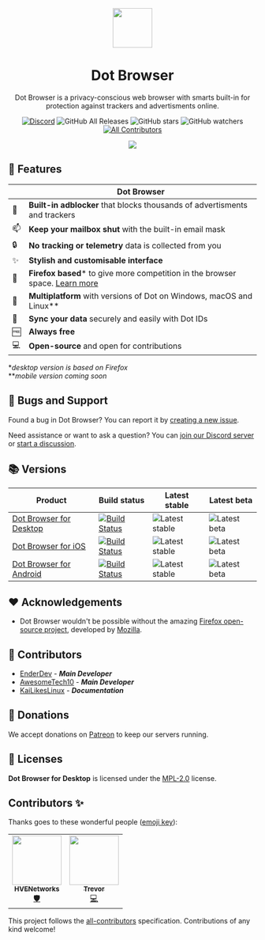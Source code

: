 <div align="center">
<img src="https://raw.githubusercontent.com/dothq/browser-ff/master/browser/branding/dot/default64.png" height="80" length="80">

# Dot Browser
Dot Browser is a privacy-conscious web browser with smarts built-in for protection against trackers and advertisments online.

[![Discord](https://discordapp.com/api/guilds/525056817399726102/widget.png?style=shield)](https://invite.gg/dot)
![GitHub All Releases](https://img.shields.io/github/downloads/dothq/browser/total?color=black) ![GitHub stars](https://img.shields.io/github/stars/dothq/browser?style=social) ![GitHub watchers](https://img.shields.io/github/watchers/dothq/browser?style=social) <!-- ALL-CONTRIBUTORS-BADGE:START - Do not remove or modify this section -->[![All Contributors](https://img.shields.io/badge/all_contributors-3-orange.svg?style=flat-square)](#contributors-)
<!-- ALL-CONTRIBUTORS-BADGE:END -->

<img src="https://dothq.co/static/landing-showcase-0a396cdd550cc2515aa0925f4aa01f31.png" />

</div>

## 🚀 Features

|  | Dot Browser |
| - | ------------ |
| 🚫 | **Built-in adblocker** that blocks thousands of advertisments and trackers |
| 📫 | **Keep your mailbox shut** with the built-in email mask |
| 🔒 | **No tracking or telemetry** data is collected from you |
| ✨ | **Stylish and customisable interface** |
| 🦊 | **Firefox based*** to give more competition in the browser space. [Learn more](https://github.com/dothq/browser-ff#-foreword) |
| 📱 | **Multiplatform** with versions of Dot on Windows, macOS and Linux** |
| 🤝 | **Sync your data** securely and easily with Dot IDs |
| 🆓 | **Always free** |
| 💻 | **Open-source** and open for contributions |

**desktop version is based on Firefox*
<br />
***mobile version coming soon*

## 💬 Bugs and Support
Found a bug in Dot Browser? You can report it by [creating a new issue](https://github.com/dothq/browser/issues/new?assignees=&labels=%F0%9F%90%9C+bug&template=bug_report.md&title=).

Need assistance or want to ask a question? You can [join our Discord server](https://dothq.co/join) or [start a discussion](https://github.com/dothq/browser/discussions/new).

## 📚 Versions

Product | Build status | Latest stable | Latest beta
---|---|---|--
[Dot Browser for Desktop](https://github.com/dothq/browser-ff) | [![Build Status](https://ci.dothq.co/api/badges/dothq/browser-ff/status.svg)](https://ci.dothq.co/dothq/browser-ff) | ![Latest stable](https://img.shields.io/github/v/release/dothq/browser-ff?color=white&label=latest%20version) | ![Latest beta](https://img.shields.io/github/v/release/dothq/browser-ff?color=white&include_prereleases&label=latest%20beta%20version)
[Dot Browser for iOS](https://github.com/dothq/browser-ios) | [![Build Status](https://ci.dothq.co/api/badges/dothq/browser-ios/status.svg)](https://ci.dothq.co/dothq/browser-ios) | ![Latest stable](https://img.shields.io/github/v/release/dothq/browser-ios?color=white&label=latest%20version) | ![Latest beta](https://img.shields.io/github/v/release/dothq/browser-ios?color=white&include_prereleases&label=latest%20beta%20version)
[Dot Browser for Android](https://github.com/dothq/browser-android) | [![Build Status](https://ci.dothq.co/api/badges/dothq/browser-android/status.svg)](https://ci.dothq.co/dothq/browser-android) | ![Latest stable](https://img.shields.io/github/v/release/dothq/browser-android?color=white&label=latest%20version) | ![Latest beta](https://img.shields.io/github/v/release/dothq/browser-android?color=white&include_prereleases&label=latest%20beta%20version)

## ❤️ Acknowledgements
- Dot Browser wouldn't be possible without the amazing [Firefox open-source project](https://hg.mozilla.org/mozilla-central/), developed by [Mozilla](https://mozilla.org).

## 🤝 Contributors
- [EnderDev](https://github.com/EnderDev) - ***Main Developer***
- [AwesomeTech10](https://github.com/AwesomeTech10) - ***Main Developer***
- [KaiLikesLinux](https://github.com/KaiLikesLinux) - ***Documentation***

## 💸 Donations
We accept donations on [Patreon](https://patreon.com/dothq) to keep our servers running.

## 📜 Licenses
**Dot Browser for Desktop** is licensed under the [MPL-2.0](https://www.mozilla.org/en-US/MPL/2.0) license.

## Contributors ✨

Thanks goes to these wonderful people ([emoji key](https://allcontributors.org/docs/en/emoji-key)):

<!-- ALL-CONTRIBUTORS-LIST:START - Do not remove or modify this section -->
<!-- prettier-ignore-start -->
<!-- markdownlint-disable -->
<table>
  <tr>
    <td align="center"><a href="https://github.com/HVENetworks"><img src="https://avatars2.githubusercontent.com/u/36706682?v=4" width="100px;" alt=""/><br /><sub><b>HVENetworks</b></sub></a><br /><a href="#security-HVENetworks" title="Security">🛡️</a></td>
    <td align="center"><a href="http://awesometech10.js.org"><img src="https://avatars1.githubusercontent.com/u/22264706?v=4" width="100px;" alt=""/><br /><sub><b>Trevor</b></sub></a><br /><a href="https://github.com/dothq/browser/commits?author=AwesomeTech10" title="Code">💻</a></td>

  </tr>
</table>

<!-- markdownlint-enable -->
<!-- prettier-ignore-end -->
<!-- ALL-CONTRIBUTORS-LIST:END -->

This project follows the [all-contributors](https://github.com/all-contributors/all-contributors) specification. Contributions of any kind welcome!
